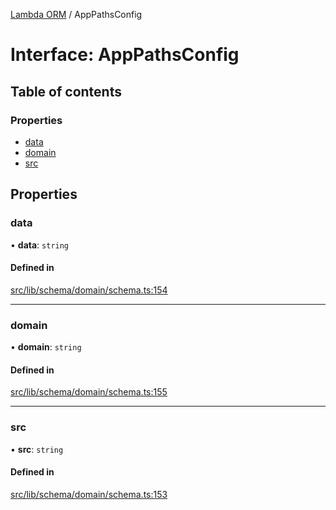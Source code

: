 [Lambda ORM](../README.md) / AppPathsConfig

# Interface: AppPathsConfig

## Table of contents

### Properties

- [data](AppPathsConfig.md#data)
- [domain](AppPathsConfig.md#domain)
- [src](AppPathsConfig.md#src)

## Properties

### data

• **data**: `string`

#### Defined in

[src/lib/schema/domain/schema.ts:154](https://github.com/FlavioLionelRita/lambdaorm/blob/5d57f9ad/src/lib/schema/domain/schema.ts#L154)

___

### domain

• **domain**: `string`

#### Defined in

[src/lib/schema/domain/schema.ts:155](https://github.com/FlavioLionelRita/lambdaorm/blob/5d57f9ad/src/lib/schema/domain/schema.ts#L155)

___

### src

• **src**: `string`

#### Defined in

[src/lib/schema/domain/schema.ts:153](https://github.com/FlavioLionelRita/lambdaorm/blob/5d57f9ad/src/lib/schema/domain/schema.ts#L153)

